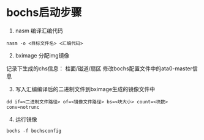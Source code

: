 # bochs启动步骤
1. nasm 编译汇编代码 
```
nasm -o <目标文件名> <汇编代码> 
```
2. bximage 分配img镜像

记录下生成的chs信息： 柱面/磁道/扇区
修改bochs配置文件中的ata0-master信息

3. 写入汇编编译后的二进制文件到bximage生成的镜像文件中
```
dd if=<二进制文件路径> of=<镜像文件路径> bs=<块大小> count=<块数> conv=notrunc
```
4. 运行镜像
```
bochs -f bochsconfig
```
